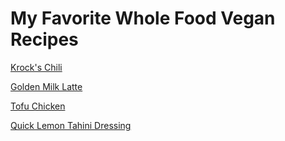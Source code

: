 # My Favorite Whole Food Vegan Recipes

[Krock's Chili](krocks-chili.md)

[Golden Milk Latte](golden-milk-latte.md)

[Tofu Chicken](tofu-chicken.md)

[Quick Lemon Tahini Dressing](quick-lemon-tahini-dressing.md)
